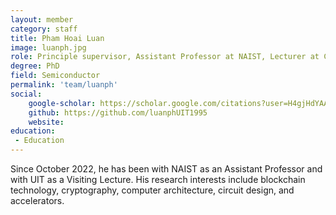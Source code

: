 ```yaml
---
layout: member
category: staff
title: Pham Hoai Luan
image: luanph.jpg
role: Principle supervisor, Assistant Professor at NAIST, Lecturer at CE-UIT-VNUHCM, SoC at LENZO
degree: PhD
field: Semiconductor
permalink: 'team/luanph'
social:
    google-scholar: https://scholar.google.com/citations?user=H4gjHdYAAAAJ&hl=en
    github: https://github.com/luanphUIT1995
    website: 
education:
 - Education
---
```

Since October 2022, he has been with NAIST as an Assistant Professor and with UIT as a Visiting Lecture. His research interests include blockchain technology, cryptography, computer architecture, circuit design, and accelerators.
